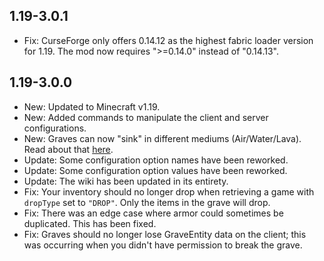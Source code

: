 ## 1.19-3.0.1
- Fix: CurseForge only offers 0.14.12 as the highest fabric loader version for 1.19. The mod now requires ">=0.14.0" instead of "0.14.13".

## 1.19-3.0.0

- New: Updated to Minecraft v1.19.
- New: Added commands to manipulate the client and server configurations.
- New: Graves can now "sink" in different mediums (Air/Water/Lava). Read about that [here](https://github.com/ginsm/forgotten-graves/wiki/Graves#q-why-does-my-grave-sink-when-i-die-in-the-air-or-water).
- Update: Some configuration option names have been reworked.
- Update: Some configuration option values have been reworked.
- Update: The wiki has been updated in its entirety.
- Fix: Your inventory should no longer drop when retrieving a game with `dropType` set to `"DROP"`. Only the items in the grave will drop.
- Fix: There was an edge case where armor could sometimes be duplicated. This has been fixed.
- Fix: Graves should no longer lose GraveEntity data on the client; this was occurring when you didn't have permission to break the grave.
